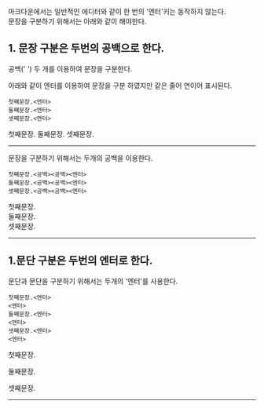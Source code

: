 마크다운에서는 일반적인 에디터와 같이 한 번의 '엔터'키는 동작하지 않는다.  
문장을 구분하기 위해서는 아래와 같이 해야한다.

## 1. 문장 구분은 두번의 공백으로 한다.
공백(' ') 두 개를 이용하여 문장을 구분한다.

아래와 같이 엔터를 이용하여 문장을 구분 하였지만 같은 줄어 연이어 표시된다. 
```
첫째문장.<엔터>  
둘째문장.<엔터>  
셋째문장.<엔터>  
```
첫째문장.
둘째문장.
셋째문장.

-----

문장을 구분하기 위해서는 두개의 공백을 이용한다.  
```   
첫째문장.<공백><공백><엔터>  
둘째문장.<공백><공백><엔터>  
셋째문장.<공백><공백><엔터>  
``` 
첫째문장.  
둘째문장.  
셋째문장.  

-----

  
## 1.문단 구분은 두번의 엔터로 한다.
문단과 문단을 구분하기 위해서는 두개의 '엔터'를 사용한다.
```   
첫째문장.<엔터>  
<엔터>  
둘째문장.<엔터>  
<엔터>  
셋째문장.<엔터>  
<엔터>  
```
첫째문장.

둘째문장.

셋째문장.

-----
